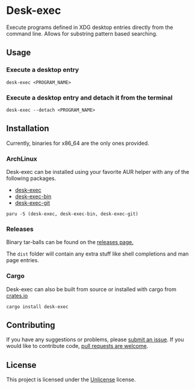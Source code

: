# Desk-exec

Execute programs defined in XDG desktop entries directly from the command line.
Allows for substring pattern based searching.

## Usage

### Execute a desktop entry

`desk-exec <PROGRAM_NAME>`

### Execute a desktop entry and detach it from the terminal

`desk-exec --detach <PROGRAM_NAME>`

## Installation

Currently, binaries for x86_64 are the only ones provided.

### ArchLinux

Desk-exec can be installed using your favorite AUR helper with any of the following packages.

* [desk-exec](https://aur.archlinux.org/packages/desk-exec)
* [desk-exec-bin](https://aur.archlinux.org/packages/desk-exec-bin)
* [desk-exec-git](https://aur.archlinux.org/packages/desk-exec-git)

`paru -S (desk-exec, desk-exec-bin, desk-exec-git)`

### Releases

Binary tar-balls can be found on the [releases page.](https://github.com/AxerTheAxe/desk-exec/releases)

The `dist` folder will contain any extra stuff like shell completions and man page entries.

### Cargo

Desk-exec can also be built from source or installed with cargo from [crates.io](https://crates.io/crates/desk_exec)

`cargo install desk-exec`

## Contributing

If you have any suggestions or problems, please [submit an issue](https://github.com/AxerTheAxe/desk-exec/issues/new).
If you would like to contribute code, [pull requests are welcome](https://github.com/AxerTheAxe/desk-exec/compare).

## License

This project is licensed under the [Unlicense](LICENSE) license.

